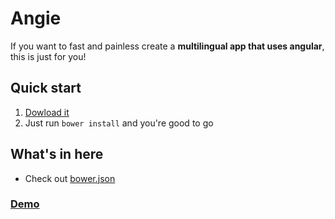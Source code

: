 # Angie

If you want to fast and painless create a **multilingual app that uses angular**, this is just for you!

## Quick start

1. [Dowload it](http://antonio-delivuk.from.hr/angie/angie.zip)
2. Just run `bower install` and you're good to go

## What's in here

* Check out [bower.json](https://github.com/adelivuk/angie/blob/master/bower.json)

### [Demo](http://antonio-delivuk.from.hr/angie)